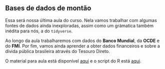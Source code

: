 ## Bases de dados de montão

Essa será nossa última aula do curso. Nela vamos trabalhar com algumas fontes de dados ainda inexploradas, assim como um grámatica também inédita para nós, a do `tidyverse`.

Ao longo da aula trabalharemos com dados do **Banco Mundial**, da **OCDE** e do **FMI**. Por fim, vamos ainda aprender a obter dados financeiros e sobre a dívida pública brasileira através do Tesouro Direto.

O material para aula está disponível [aqui](https://matiascardomingo.github.io/B_R_Curso/Aula-10.html) e o script do R está [aqui](https://github.com/matiascardomingo/B_R_Curso/blob/main/Scripts/Aula%2010.Rmd).
